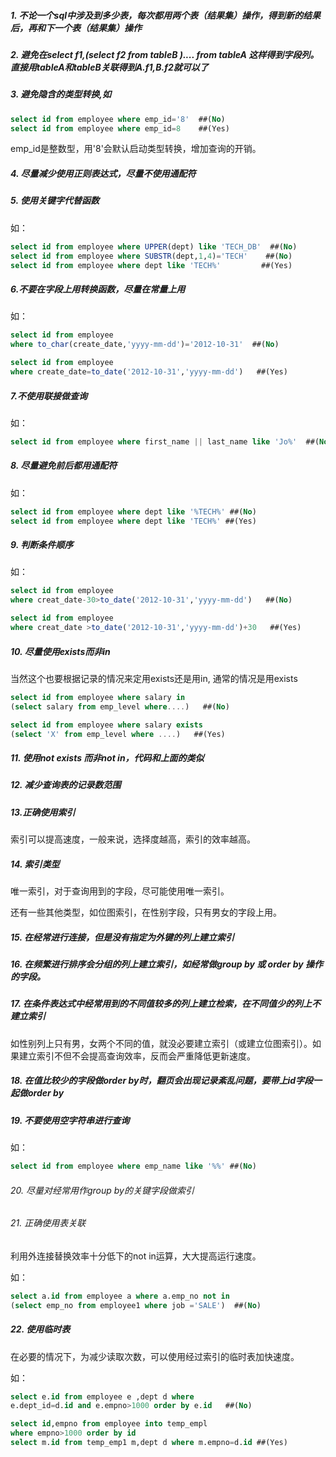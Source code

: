 ##### 1. 不论一个sql中涉及到多少表，每次都用两个表（结果集）操作，得到新的结果后，再和下一个表（结果集）操作

##### 2. 避免在select f1,(select f2 from tableB ).... from tableA 这样得到字段列。直接用tableA和tableB关联得到A.f1,B.f2就可以了

##### 3. 避免隐含的类型转换,如

````sql
select id from employee where emp_id='8'  ##(No)
select id from employee where emp_id=8    ##(Yes)
````  

emp_id是整数型，用'8'会默认启动类型转换，增加查询的开销。  

##### 4. 尽量减少使用正则表达式，尽量不使用通配符

##### 5. 使用关键字代替函数

如：

````sql
select id from employee where UPPER(dept) like 'TECH_DB'  ##(No)
select id from employee where SUBSTR(dept,1,4)='TECH'    ##(No)
select id from employee where dept like 'TECH%'         ##(Yes)
 ````

##### 6.不要在字段上用转换函数，尽量在常量上用

如：

````sql
select id from employee
where to_char(create_date,'yyyy-mm-dd')='2012-10-31'  ##(No)
````

````sql
select id from employee
where create_date=to_date('2012-10-31','yyyy-mm-dd')   ##(Yes)
 ````

##### 7.不使用联接做查询

如：

````sql
select id from employee where first_name || last_name like 'Jo%'  ##(No)
 ````

##### 8. 尽量避免前后都用通配符

如：

````sql
select id from employee where dept like '%TECH%' ##(No)
select id from employee where dept like 'TECH%' ##(Yes)
````

##### 9. 判断条件顺序

如：

````sql
select id from employee
where creat_date-30>to_date('2012-10-31','yyyy-mm-dd')   ##(No)
````

````sql
select id from employee
where creat_date >to_date('2012-10-31','yyyy-mm-dd')+30   ##(Yes)
````

##### 10. 尽量使用exists而非in

当然这个也要根据记录的情况来定用exists还是用in, 通常的情况是用exists

````sql
select id from employee where salary in
(select salary from emp_level where....)   ##(No)
 ````

````sql  
select id from employee where salary exists
(select 'X' from emp_level where ....)   ##(Yes)
 ````

##### 11. 使用not exists 而非not in，代码和上面的类似

##### 12. 减少查询表的记录数范围

##### 13.正确使用索引

索引可以提高速度，一般来说，选择度越高，索引的效率越高。

##### 14. 索引类型

唯一索引，对于查询用到的字段，尽可能使用唯一索引。

还有一些其他类型，如位图索引，在性别字段，只有男女的字段上用。

##### 15. 在经常进行连接，但是没有指定为外键的列上建立索引

##### 16. 在频繁进行排序会分组的列上建立索引，如经常做group by 或 order by 操作的字段。

##### 17. 在条件表达式中经常用到的不同值较多的列上建立检索，在不同值少的列上不建立索引

如性别列上只有男，女两个不同的值，就没必要建立索引（或建立位图索引）。如果建立索引不但不会提高查询效率，反而会严重降低更新速度。

##### 18. 在值比较少的字段做order by时，翻页会出现记录紊乱问题，要带上id字段一起做order by

##### 19. 不要使用空字符串进行查询

如：

````sql
select id from employee where emp_name like '%%' ##(No)
````

###### 20. 尽量对经常用作group by的关键字段做索引

###### 21. 正确使用表关联

利用外连接替换效率十分低下的not in运算，大大提高运行速度。

如：

````sql
select a.id from employee a where a.emp_no not in
(select emp_no from employee1 where job ='SALE')  ##(No)
````

##### 22. 使用临时表

在必要的情况下，为减少读取次数，可以使用经过索引的临时表加快速度。

如：

````sql
select e.id from employee e ,dept d where
e.dept_id=d.id and e.empno>1000 order by e.id   ##(No)
 ````

````sql
select id,empno from employee into temp_empl
where empno>1000 order by id
select m.id from temp_emp1 m,dept d where m.empno=d.id ##(Yes)
````
